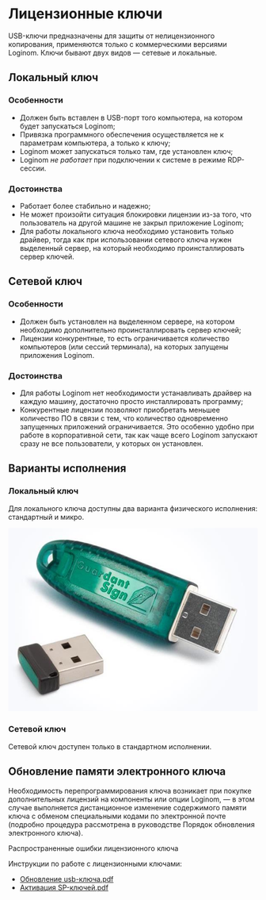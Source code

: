 # Лицензионные ключи

USB-ключи предназначены для защиты от нелицензионного копирования, применяются только с коммерческими версиями Loginom. Ключи бывают двух видов — сетевые и локальные.

## Локальный ключ

### Особенности

* Должен быть вставлен в USB-порт того компьютера, на котором будет запускаться Loginom;
* Привязка программного обеспечения осуществляется не к параметрам компьютера, а только к ключу;
* Loginom может запускаться только там, где установлен ключ;
* Loginom *не работает* при подключении к системе в режиме RDP-сессии.

### Достоинства

* Работает более стабильно и надежно;
* Не может произойти ситуация блокировки лицензии из-за того, что пользователь на другой машине не закрыл приложение Loginom;
* Для работы локального ключа необходимо установить только драйвер, тогда как при использовании сетевого ключа нужен выделенный сервер, на который необходимо проинсталлировать сервер ключей.

## Сетевой ключ

### Особенности

* Должен быть установлен на выделенном сервере, на котором необходимо дополнительно проинсталлировать сервер ключей;
* Лицензии конкурентные, то есть ограничивается количество компьютеров (или сессий терминала), на которых запущены приложения Loginom.

### Достоинства

* Для работы Loginom нет необходимости устанавливать драйвер на каждую машину, достаточно просто инсталлировать программу;
* Конкурентные лицензии позволяют приобретать меньшее количество ПО в связи с тем, что количество одновременно запущенных приложений ограничивается. Это особенно удобно при работе в корпоративной сети, так как чаще всего Loginom запускают сразу не все пользователи, у которых он установлен.

## Варианты исполнения

### Локальный ключ

Для локального ключа доступны два варианта физического исполнения: стандартный и микро.

![Локальные лицензионные ключи.](./license-key-1.jpg)

### Сетевой ключ

Сетевой ключ доступен только в стандартном исполнении.

## Обновление памяти электронного ключа

Необходимость перепрограммирования ключа возникает при покупке дополнительных лицензий на компоненты или опции Loginom, — в этом случае выполняется дистанционное изменение содержимого памяти ключа с обменом специальными кодами по электронной почте (подробно процедура рассмотрена в руководстве Порядок обновления электронного ключа).

Распространенные ошибки лицензионного ключа

Инструкции по работе с лицензионными ключами:

* [Обновление usb-ключа.pdf]()
* [Активация SP-ключей.pdf]()
